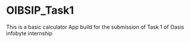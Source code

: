 # OIBSIP_Task1

This is a basic calculator App build for the submission of Task 1 of Oasis infobyte internship
